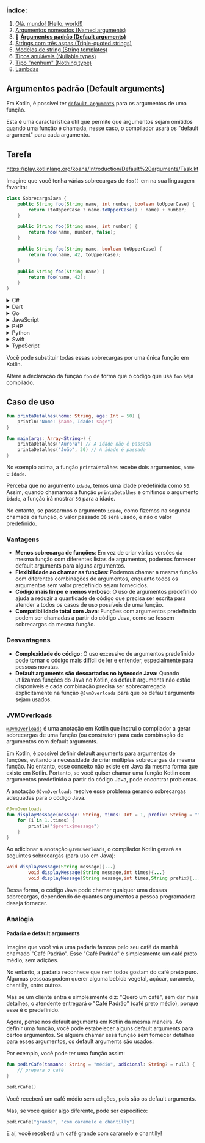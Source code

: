 ### Índice:

1. [Olá, mundo! (Hello, world!)](https://github.com/rsicarelli/kotlin-koans-edu-br/blob/main/koans/src/commonMain/kotlin/com/rsicarelli/koansbr/introduction/helloWorld/README.md)
2. [Argumentos nomeados (Named arguments)](https://github.com/rsicarelli/kotlin-koans-edu-br/blob/main/koans/src/commonMain/kotlin/com/rsicarelli/koansbr/introduction/namedArguments/README.md)
3. 📖 **[Argumentos padrão (Default arguments)](https://github.com/rsicarelli/kotlin-koans-edu-br/blob/main/koans/src/commonMain/kotlin/com/rsicarelli/koansbr/introduction/defaultArguments/README.md)**
4. [Strings com três aspas (Triple-quoted strings)](https://github.com/rsicarelli/kotlin-koans-edu-br/blob/main/koans/src/commonMain/kotlin/com/rsicarelli/koansbr/introduction/tripleQuotedStrings/README.md)
5. [Modelos de string (String templates)](https://github.com/rsicarelli/kotlin-koans-edu-br/blob/main/koans/src/commonMain/kotlin/com/rsicarelli/koansbr/introduction/stringTemplates/README.md)
6. [Tipos anuláveis (Nullable types)](https://github.com/rsicarelli/kotlin-koans-edu-br/blob/main/koans/src/commonMain/kotlin/com/rsicarelli/koansbr/introduction/nullableTypes/README.md)
7. [Tipo "nenhum" (Nothing type)](https://github.com/rsicarelli/kotlin-koans-edu-br/blob/main/koans/src/commonMain/kotlin/com/rsicarelli/koansbr/introduction/nothingType/README.md)
8. [Lambdas](https://github.com/rsicarelli/kotlin-koans-edu-br/blob/main/koans/src/commonMain/kotlin/com/rsicarelli/koansbr/introduction/lambdas/README.md)

## Argumentos padrão (Default arguments)

Em Kotlin, é possível ter [`default arguments`](https://kotlinlang.org/docs/functions.html#default-arguments) para os argumentos de uma
função.

Esta é uma característica útil que permite que argumentos sejam omitidos quando uma função é chamada, nesse caso, o compilador usará os
"default argument" para cada argumento.

## Tarefa

https://play.kotlinlang.org/koans/Introduction/Default%20arguments/Task.kt

Imagine que você tenha várias sobrecargas de `foo()` em na sua linguagem favorita:

```java
class SobrecargaJava {
    public String foo(String name, int number, boolean toUpperCase) {
        return (toUpperCase ? name.toUpperCase() : name) + number;
    }

    public String foo(String name, int number) {
        return foo(name, number, false);
    }

    public String foo(String name, boolean toUpperCase) {
        return foo(name, 42, toUpperCase);
    }

    public String foo(String name) {
        return foo(name, 42);
    }
}
```

<details>
  <summary>C#</summary>

```csharp
using System;

class SobrecargaCSharp
{
    public string Foo(string name, int number, bool toUpperCase)
    {
        return (toUpperCase ? name.ToUpper() : name) + number;
    }

    public string Foo(string name, int number)
    {
        return Foo(name, number, false);
    }

    public string Foo(string name, bool toUpperCase)
    {
        return Foo(name, 42, toUpperCase);
    }

    public string Foo(string name)
    {
        return Foo(name, 42);
    }
}
```

</details>

<details>
  <summary>Dart</summary>

```dart
class SobrecargaDart {
  String foo(String name, int number, bool toUpperCase) {
    return (toUpperCase ? name.toUpperCase() : name) + number.toString();
  }

  String foo(String name, int number) {
    return foo(name, number, false);
  }

  String foo(String name, bool toUpperCase) {
    return foo(name, 42, toUpperCase);
  }

  String foo(String name) {
    return foo(name, 42);
  }
}
```

</details>

<details>
  <summary>Go</summary>

```go
package main

import (
	"fmt"
	"strings"
)

type SobrecargaGo struct{}

func (s SobrecargaGo) Foo(name string, number int, toUpperCase bool) string {
	if toUpperCase {
		return strings.ToUpper(name) + fmt.Sprintf("%d", number)
	}
	return name + fmt.Sprintf("%d", number)
}

func (s SobrecargaGo) FooWithNumber(name string, number int) string {
	return s.Foo(name, number, false)
}

func (s SobrecargaGo) FooWithUpperCase(name string, toUpperCase bool) string {
	return s.Foo(name, 42, toUpperCase)
}

func (s SobrecargaGo) FooWithName(name string) string {
	return s.Foo(name, 42, false)
}
```

</details>

<details>
  <summary>JavaScript</summary>

```javascript
class SobrecargaJavaScript {
    foo(name, number, toUpperCase) {
        return (toUpperCase ? name.toUpperCase() : name) + number;
    }

    fooWithNameAndNumber(name, number) {
        return this.foo(name, number, false);
    }

    fooWithNameAndUpperCase(name, toUpperCase) {
        return this.foo(name, 42, toUpperCase);
    }

    fooWithName(name) {
        return this.foo(name, 42);
    }
}
```

</details>

<details>
  <summary>PHP</summary>

```phpregexp
<?php
class SobrecargaPHP {
    public function foo($name, $number, $toUpperCase) {
        return ($toUpperCase ? strtoupper($name) : $name) . $number;
    }

    public function fooWithNumber($name, $number) {
        return $this->foo($name, $number, false);
    }

    public function fooWithUpperCase($name, $toUpperCase) {
        return $this->foo($name, 42, $toUpperCase);
    }

    public function fooWithName($name) {
        return $this->foo($name, 42, false);
    }
}
```

</details>

<details>
  <summary>Python</summary>

```python
class SobrecargaPython:
    def foo(self, name, number, to_upper_case):
        return (name.upper() if to_upper_case else name) + str(number)

    def foo_with_number(self, name, number):
        return self.foo(name, number, False)

    def foo_with_upper_case(self, name, to_upper_case):
        return self.foo(name, 42, to_upper_case)

    def foo_with_name(self, name):
        return self.foo(name, 42, False)
```

</details>

<details>
  <summary>Swift</summary>

```swift
class SobrecargaSwift {
    func foo(name: String, number: Int, toUpperCase: Bool) -> String {
        return (toUpperCase ? name.uppercased() : name) + String(number)
    }
    
    func foo(name: String, number: Int) -> String {
        return foo(name: name, number: number, toUpperCase: false)
    }
    
    func foo(name: String, toUpperCase: Bool) -> String {
        return foo(name: name, number: 42, toUpperCase: toUpperCase)
    }
    
    func foo(name: String) -> String {
        return foo(name: name, number: 42)
    }
}
```

</details>

<details>
  <summary>TypeScript</summary>

```typescript
class SobrecargaTypeScript {
    foo(name: string, number: number, toUpperCase: boolean): string {
        return (toUpperCase ? name.toUpperCase() : name) + number.toString();
    }

    fooWithNumber(name: string, number: number): string {
        return this.foo(name, number, false);
    }

    fooWithUpperCase(name: string, toUpperCase: boolean): string {
        return this.foo(name, 42, toUpperCase);
    }

    fooWithName(name: string): string {
        return this.foo(name, 42);
    }
} 
```

</details>

Você pode substituir todas essas sobrecargas por uma única função em Kotlin.

Altere a declaração da função `foo` de forma que o código que usa `foo` seja compilado.

## Caso de uso

```kotlin
fun printaDetalhes(nome: String, age: Int = 50) {
    println("Nome: $name, Idade: $age")
}

fun main(args: Array<String>) {
    printaDetalhes("Aurora") // A idade não é passada
    printaDetalhes("João", 30) // A idade é passada
}
```

No exemplo acima, a função `printaDetalhes` recebe dois argumentos, `nome` e `idade`.

Perceba que no argumento `idade`, temos uma idade predefinida como `50`. Assim, quando chamamos a função `printaDetalhes` e omitimos o
argumento `idade`, a função irá mostrar `50` para a idade.

No entanto, se passarmos o argumento `idade`, como fizemos na segunda chamada da função, o valor passado `30` será usado, e não o valor
predefinido.

### Vantagens

- **Menos sobrecarga de funções**: Em vez de criar várias versões da mesma função com diferentes listas de argumentos, podemos fornecer
  default arguments para alguns argumentos.
- **Flexibilidade ao chamar as funções**: Podemos chamar a mesma função com diferentes combinações de argumentos, enquanto todos os
  argumentos sem valor predefinido sejam fornecidos.
- **Código mais limpo e menos verboso**: O uso de argumentos predefinido ajuda a reduzir a quantidade de código que precisa ser escrita para
  atender a todos os casos de uso possíveis de uma função.
- **Compatibilidade total com Java**: Funções com argumentos predefinido podem ser chamadas a partir do código Java, como se fossem
  sobrecargas
  da mesma função.

### Desvantagens

- **Complexidade do código:** O uso excessivo de argumentos predefinido pode tornar o código mais difícil de ler e entender, especialmente
  para pessoas novatas.
- **Default arguments são descartados no bytecode Java:** Quando utilizamos funções do Java no Kotlin, os default arguments não estão
  disponíveis e cada combinação precisa ser sobrecarregada explicitamente na função `@JvmOverloads` para que os default arguments sejam
  usados.

### JVMOverloads

[`@JvmOverloads`](https://kotlinlang.org/api/latest/jvm/stdlib/kotlin.jvm/-jvm-overloads/) é uma anotação em Kotlin que instrui o compilador
a gerar sobrecargas de uma função (ou construtor) para cada combinação de argumentos com default arguments.

Em Kotlin, é possível definir default arguments para argumentos de funções, evitando a necessidade de criar múltiplas sobrecargas da mesma
função. No entanto, esse conceito não existe em Java da mesma forma que existe em Kotlin. Portanto, se você quiser chamar uma função Kotlin
com argumentos predefinido a partir do código Java, pode encontrar problemas.

A anotação `@JvmOverloads` resolve esse problema gerando sobrecargas adequadas para o código Java.

```kotlin
@JvmOverloads
fun displayMessage(message: String, times: Int = 1, prefix: String = "") {
    for (i in 1..times) {
        println("$prefix$message")
    }
}
```

Ao adicionar a anotação `@JvmOverloads`, o compilador Kotlin gerará as seguintes sobrecargas (para uso em Java):

```java
void displayMessage(String message){...}
        void displayMessage(String message,int times){...}
        void displayMessage(String message,int times,String prefix){...}
```

Dessa forma, o código Java pode chamar qualquer uma dessas sobrecargas, dependendo de quantos argumentos a pessoa programadora deseja
fornecer.

### Analogia

#### Padaria e default arguments

Imagine que você vá a uma padaria famosa pelo seu café da manhã chamado "Café Padrão". Esse "Café Padrão" é simplesmente um café preto
médio, sem adições.

No entanto, a padaria reconhece que nem todos gostam do café preto puro. Algumas pessoas podem querer alguma bebida vegetal, açúcar,
caramelo, chantilly, entre outros.

Mas se um cliente entra e simplesmente diz: "Quero um café", sem dar mais detalhes, o atendente entregará o "Café Padrão" (café preto
médio), porque esse é o predefinido.

Agora, pense nos default arguments em Kotlin da mesma maneira. Ao definir uma função, você pode estabelecer alguns default arguments para
certos argumentos. Se alguém chamar essa função sem fornecer detalhes para esses argumentos, os default arguments são usados.

Por exemplo, você pode ter uma função assim:

```kotlin
fun pedirCafe(tamanho: String = "médio", adicional: String? = null) {
    // prepara o café
}

pedirCafe()
```

Você receberá um café médio sem adições, pois são os default arguments.

Mas, se você quiser algo diferente, pode ser específico:

```kotlin
pedirCafe("grande", "com caramelo e chantilly")
```

E aí, você receberá um café grande com caramelo e chantilly!
